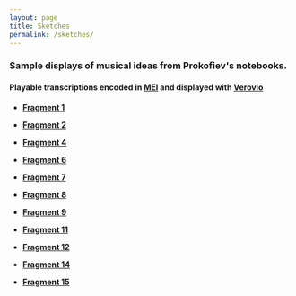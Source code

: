 ```yaml
---
layout: page
title: Sketches
permalink: /sketches/
---
```

### Sample displays of musical ideas from Prokofiev's notebooks.

#### Playable transcriptions encoded in [MEI](https://music-encoding.org/) and displayed with [Verovio](https://www.verovio.org/index.xhtml)

* <a href="../meimidi/Fragment01midi.html">__Fragment 1__</a>

* <a href="../meimidi/Fragment02midi.html">__Fragment 2__</a>

* <a href="../meimidi/Fragment04midi.html">__Fragment 4__</a>

* <a href="../meimidi/Fragment06midi.html">__Fragment 6__</a>

* <a href="../meimidi/Fragment07midi.html">__Fragment 7__</a>

* <a href="../meimidi/Fragment08midi.html">__Fragment 8__</a>

* <a href="../meimidi/Fragment09midi.html">__Fragment 9__</a>

* <a href="../meimidi/Fragment11midi.html">__Fragment 11__</a>

* <a href="../meimidi/Fragment12midi.html">__Fragment 12__</a>

* <a href="../meimidi/Fragment14midi.html">__Fragment 14__</a>

* <a href="../meimidi/Fragment15midi.html">__Fragment 15__</a>
